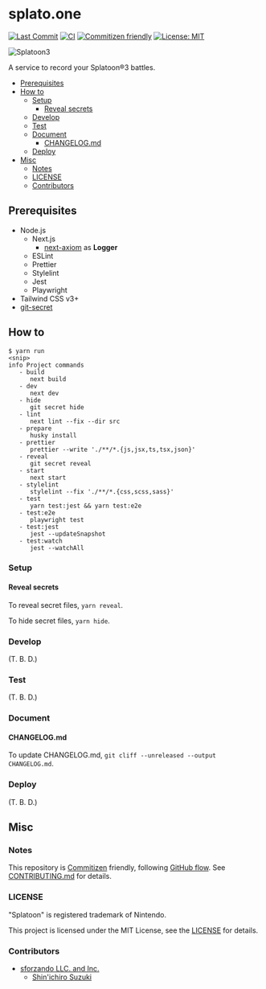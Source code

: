 # splato.one

<!-- Badges -->

[![Last Commit](https://img.shields.io/github/last-commit/shin-sforzando/splato.one)](https://github.com/shin-sforzando/splato.one/graphs/commit-activity)
[![CI](https://github.com/shin-sforzando/splato.one/actions/workflows/ci.yml/badge.svg)](https://github.com/shin-sforzando/splato.one/actions/workflows/ci.yml)
[![Commitizen friendly](https://img.shields.io/badge/commitizen-friendly-brightgreen.svg)](http://commitizen.github.io/cz-cli/)
[![License: MIT](https://img.shields.io/badge/License-MIT-blue.svg)](https://opensource.org/licenses/MIT)

<!-- Screenshots -->

![Splatoon3](https://user-images.githubusercontent.com/32637762/184409319-825268ca-bedc-4a69-929f-a55ee2ebc06d.png)

<!-- Synopsis -->

A service to record your Splatoon&reg;3 battles.

<!-- TOC -->

- [Prerequisites](#prerequisites)
- [How to](#how-to)
  - [Setup](#setup)
    - [Reveal secrets](#reveal-secrets)
  - [Develop](#develop)
  - [Test](#test)
  - [Document](#document)
    - [CHANGELOG.md](#changelogmd)
  - [Deploy](#deploy)
- [Misc](#misc)
  - [Notes](#notes)
  - [LICENSE](#license)
  - [Contributors](#contributors)

## Prerequisites

- Node.js
  - Next.js
    - [next-axiom](https://github.com/axiomhq/next-axiom) as **Logger**
  - ESLint
  - Prettier
  - Stylelint
  - Jest
  - Playwright
- Tailwind CSS v3+
- [git-secret](https://git-secret.io)

## How to

```shell
$ yarn run
<snip>
info Project commands
   - build
      next build
   - dev
      next dev
   - hide
      git secret hide
   - lint
      next lint --fix --dir src
   - prepare
      husky install
   - prettier
      prettier --write './**/*.{js,jsx,ts,tsx,json}'
   - reveal
      git secret reveal
   - start
      next start
   - stylelint
      stylelint --fix './**/*.{css,scss,sass}'
   - test
      yarn test:jest && yarn test:e2e
   - test:e2e
      playwright test
   - test:jest
      jest --updateSnapshot
   - test:watch
      jest --watchAll
```

### Setup

#### Reveal secrets

To reveal secret files, `yarn reveal`.

To hide secret files,  `yarn hide`.

### Develop

(T. B. D.)

### Test

(T. B. D.)

### Document

#### CHANGELOG.md

To update CHANGELOG.md, `git cliff --unreleased --output CHANGELOG.md`.

### Deploy

(T. B. D.)

## Misc

### Notes

This repository is [Commitizen](https://commitizen.github.io/cz-cli/) friendly, following [GitHub flow](https://docs.github.com/en/get-started/quickstart/github-flow).
See [CONTRIBUTING.md](./CONTRIBUTING.md) for details.

### LICENSE

"Splatoon" is registered trademark of Nintendo.

This project is licensed under the MIT License, see the [LICENSE](./LICENSE) for details.

### Contributors

- [sforzando LLC. and Inc.](https://sforzando.co.jp/)
  - [Shin'ichiro Suzuki](https://github.com/shin-sforzando)
